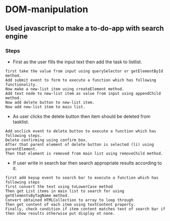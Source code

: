 # DOM-manipulation
## Used javascript to make a to-do-app with search engine
### Steps
- First as the user fills the input text then add the task to listlist.
```
first take the value from input using querySelector or getElementById method.
Add submit event to form to execute a function which has following functionality.
Now make a new-list item using createElement method.
Add text node to new-list item as value from input using appendChild method.
Now add delete button to new-list item.
Now add new-list item to main list.
```
- As user clicks the delete button then item should be deleted from tasklist.
```
Add onclick event to delete button to execute a function which has following steps.
Delete confirming using confirm box.
After that parent element of delete button is selected (li) using parentElement.
Then that element is removed from main list using removeChild method.
```
- If user write in search bar then search appropriate results according to it.
```
first add keyup event to search bar to execute a function which has following steps
first convert the text using toLowerCase method
Then get List items in main list to search for using getElementsByTagName method.
Convert obtained HTMLCollection to array to loop through
Then get content of each item using textContent property.
Finally, check condition if item content matches text of search bar if then show results otherwise put display ot none.
```
